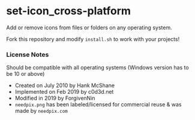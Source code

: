 # set-icon_cross-platform

Add or remove icons from files or folders on any operating system.

Fork this repository and modify `install.sh` to work with your projects!

### License Notes
Should be compatible with all operating systems (Windows version has to be 10 or above)
- Created on July 2010 by Hank McShane
- Implemented on Feb 2019 by c0d3d.net
- Modified in 2019 by ForgivenNin
- `needpix.png` has been labeled/licensed for commercial reuse & was made by `needpix.com`
